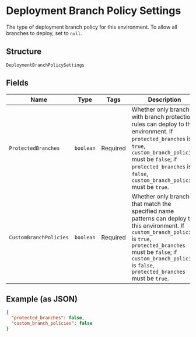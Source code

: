 
# Deployment Branch Policy Settings

The type of deployment branch policy for this environment. To allow all branches to deploy, set to `null`.

## Structure

`DeploymentBranchPolicySettings`

## Fields

| Name | Type | Tags | Description | Getter | Setter |
|  --- | --- | --- | --- | --- | --- |
| `ProtectedBranches` | `boolean` | Required | Whether only branches with branch protection rules can deploy to this environment. If `protected_branches` is `true`, `custom_branch_policies` must be `false`; if `protected_branches` is `false`, `custom_branch_policies` must be `true`. | boolean getProtectedBranches() | setProtectedBranches(boolean protectedBranches) |
| `CustomBranchPolicies` | `boolean` | Required | Whether only branches that match the specified name patterns can deploy to this environment.  If `custom_branch_policies` is `true`, `protected_branches` must be `false`; if `custom_branch_policies` is `false`, `protected_branches` must be `true`. | boolean getCustomBranchPolicies() | setCustomBranchPolicies(boolean customBranchPolicies) |

## Example (as JSON)

```json
{
  "protected_branches": false,
  "custom_branch_policies": false
}
```

